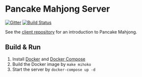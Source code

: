 # Pancake Mahjong Server

[![Gitter](https://badges.gitter.im/Join%20Chat.svg)](https://gitter.im/mjpancake)
[![Build Status](https://travis-ci.org/rolevax/ih.svg?branch=develop)](https://travis-ci.org/rolevax/ih)

See the [client repository](https://github.com/rolevax/mjpancake)
for an introduction to Pancake Mahjong.

## Build & Run

1. Install [Docker](https://docs.docker.com/engine/installation/)
   and [Docker Compose](https://docs.docker.com/compose/install/)
2. Build the Docker image by `make mihoko`
3. Start the server by `docker-compose up -d`


